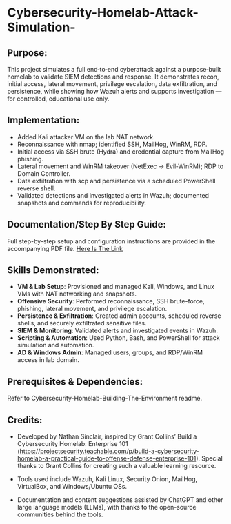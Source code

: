 # Cybersecurity-Homelab-Attack-Simulation-

## Purpose:
This project simulates a full end‑to‑end cyberattack against a purpose‑built homelab to validate SIEM detections and response. It demonstrates recon, initial access, lateral movement, privilege escalation, data exfiltration, and persistence, while showing how Wazuh alerts and supports investigation — for controlled, educational use only.

## Implementation:
- Added Kali attacker VM on the lab NAT network.
- Reconnaissance with nmap; identified SSH, MailHog, WinRM, RDP.
- Initial access via SSH brute (Hydra) and credential capture from MailHog phishing.
- Lateral movement and WinRM takeover (NetExec → Evil‑WinRM); RDP to Domain Controller.
- Data exfiltration with scp and persistence via a scheduled PowerShell reverse shell.
- Validated detections and investigated alerts in Wazuh; documented snapshots and commands for reproducibility.

## Documentation/Step By Step Guide:
Full step-by-step setup and configuration instructions are provided in the accompanying PDF file.
[Here Is The Link](Cybersecurity%20Homelab%20Attack%20Simulation%20Documentation.pdf)

## Skills Demonstrated:
- **VM & Lab Setup**: Provisioned and managed Kali, Windows, and Linux VMs with NAT networking and snapshots.
- **Offensive Security**: Performed reconnaissance, SSH brute-force, phishing, lateral movement, and privilege escalation.
- **Persistence & Exfiltration**: Created admin accounts, scheduled reverse shells, and securely exfiltrated sensitive files.
- **SIEM & Monitoring**: Validated alerts and investigated events in Wazuh.
- **Scripting & Automation**: Used Python, Bash, and PowerShell for attack simulation and automation.
- **AD & Windows Admin**: Managed users, groups, and RDP/WinRM access in lab domain.

## Prerequisites & Dependencies:
Refer to Cybersecurity-Homelab-Building-The-Environment readme.

## Credits:

- Developed by Nathan Sinclair, inspired by Grant Collins’ Build a Cybersecurity Homelab: Enterprise 101 (https://projectsecurity.teachable.com/p/build-a-cybersecurity-homelab-a-practical-guide-to-offense-defense-enterprise-101). Special thanks to Grant Collins for creating such a valuable learning resource. 

- Tools used include Wazuh, Kali Linux, Security Onion, MailHog, VirtualBox, and Windows/Ubuntu OSs. 

- Documentation and content suggestions assisted by ChatGPT and other large language models (LLMs), with thanks to the open-source communities behind the tools. 
